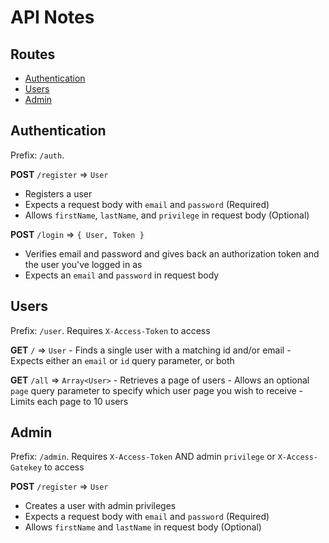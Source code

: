 # API Notes

## Routes
 - [Authentication](#authentication)
 - [Users](#users)
 - [Admin](#admin)

## Authentication
 Prefix: `/auth`.

 **POST** `/register` => `User`
   - Registers a user 
   - Expects a request body with `email` and `password` (Required)
   - Allows `firstName`, `lastName`, and `privilege` in request body (Optional)

 **POST** `/login` => `{ User, Token }`
   - Verifies email and password and gives back an authorization token and the user you've logged in as
   - Expects an `email` and `password` in request body

## Users
 Prefix: `/user`.
 Requires `X-Access-Token` to access

 **GET** `/` => `User`
    - Finds a single user with a matching id and/or email
    - Expects either an `email` or `id` query parameter, or both

 **GET** `/all` => `Array<User>`
    - Retrieves a page of users
    - Allows an optional `page` query parameter to specify which user page you wish to receive
    - Limits each page to 10 users

## Admin
 Prefix: `/admin`.
 Requires `X-Access-Token` AND admin `privilege` or `X-Access-Gatekey` to access

 **POST** `/register` => `User`
   - Creates a user with admin privileges
   - Expects a request body with `email` and `password` (Required)
   - Allows `firstName` and `lastName` in request body (Optional)
